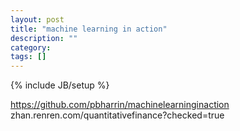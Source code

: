 ```yaml
---
layout: post
title: "machine learning in action"
description: ""
category: 
tags: []
---
```

{% include JB/setup %}

https://github.com/pbharrin/machinelearninginaction
zhan.renren.com/quantitativefinance?checked=true
